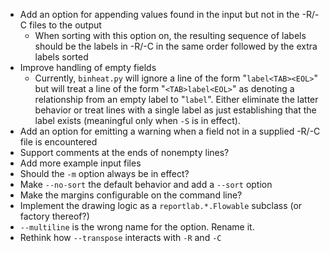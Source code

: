 - Add an option for appending values found in the input but not in the -R/-C
  files to the output
    - When sorting with this option on, the resulting sequence of labels should
      be the labels in -R/-C in the same order followed by the extra labels
      sorted
- Improve handling of empty fields
    - Currently, `binheat.py` will ignore a line of the form "`label<TAB><EOL>`"
      but will treat a line of the form "`<TAB>label<EOL>`" as denoting a
      relationship from an empty label to "`label`".  Either eliminate the
      latter behavior or treat lines with a single label as just establishing
      that the label exists (meaningful only when `-S` is in effect).
- Add an option for emitting a warning when a field not in a supplied -R/-C
  file is encountered
- Support comments at the ends of nonempty lines?
- Add more example input files
- Should the `-m` option always be in effect?
- Make `--no-sort` the default behavior and add a `--sort` option
- Make the margins configurable on the command line?
- Implement the drawing logic as a `reportlab.*.Flowable` subclass (or factory
  thereof?)
- `--multiline` is the wrong name for the option.  Rename it.
- Rethink how `--transpose` interacts with `-R` and `-C`
